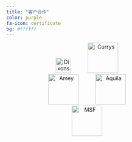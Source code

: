 ```yaml
---
title: "客户合作"
color: purple
fa-icon: certificate
bg: #ffffff 
---
```


<div style="text-align: center">
<style>
    a {
        text-decoration: none!important;
        margin:20px!important;
    }
</style>

<a href="#">
   <img class="img-sponsor" alt="Dixons" src="{{ site.baseurl }}/img/1.png" style="height: 40px;">
</a>

<a href="#">
   <img class="img-sponsor" alt="Currys" src="{{ site.baseurl }}/img/2.png" style="height: 80px;">
</a>

</div>

<div style="text-align: center">

<a href="#">
   <img class="img-sponsor" alt="Amey" src="{{ site.baseurl }}/img/3.png" style="height: 80px;">
</a>

<a href="#">
   <img class="img-sponsor" alt="Aquila" src="{{ site.baseurl }}/img/4.png" style=" height: 80px;">
</a>

</div>


<div style="text-align: center">
<a href="#">
   <img class="img-sponsor" alt="MSF" src="{{ site.baseurl }}/img/5.png" style="height: 80px;">
</a>
</div>
